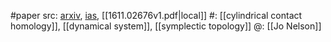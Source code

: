 #paper 
src: [arxiv](https://arxiv.org/abs/1611.02676), [ias](https://www.ias.edu/ideas/2016/nelson-symplectic-topology), [[1611.02676v1.pdf|local]] 
#: [[cylindrical contact homology]], [[dynamical system]], [[symplectic topology]] 
@: [[Jo Nelson]] 

